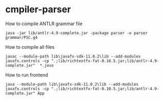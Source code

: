 # cmpiler-parser

How to compile ANTLR grammar file

```
java -jar lib/antlr-4.9-complete.jar -package parser -o parser grammar/PSC.g4
```

How to compile all files

```
javac --module-path lib\javafx-sdk-11.0.2\lib --add-modules javafx.controls -cp ".;lib/richtextfx-fat-0.10.5.jar;lib/antlr-4.9-complete.jar"  *.java
```

How to run frontend

```
java --module-path lib\javafx-sdk-11.0.2\lib --add-modules javafx.controls -cp ".;lib/richtextfx-fat-0.10.5.jar;lib/antlr-4.9-complete.jar" App
```
